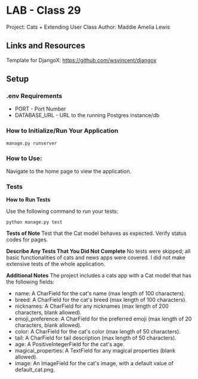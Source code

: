 # LAB - Class 29
Project: Cats + Extending User Class 
Author: Maddie Amelia Lewis

## Links and Resources

Template for DjangoX: https://github.com/wsvincent/djangox

## Setup

### .env Requirements

- PORT - Port Number
- DATABASE_URL - URL to the running Postgres instance/db

### How to Initialize/Run Your Application

```manage.py runserver```

### How to Use:

Navigate to the home page to view the application.

### Tests

**How to Run Tests**

Use the following command to run your tests:


`python manage.py test`

**Tests of Note**
Test that the Cat model behaves as expected.
Verify status codes for pages.

**Describe Any Tests That You Did Not Complete**
No tests were skipped; all basic functionalities of cats and news apps were covered. I did not make extensive tests of the whole application.

**Additional Notes**
The project includes a cats app with a Cat model that has the following fields:

- name: A CharField for the cat's name (max length of 100 characters).
- breed: A CharField for the cat's breed (max length of 100 characters).
- nicknames: A CharField for any nicknames (max length of 200 characters, blank allowed).
- emoji_preference: A CharField for the preferred emoji (max length of 20 characters, blank allowed).
- color: A CharField for the cat's color (max length of 50 characters).
- tail: A CharField for tail description (max length of 50 characters).
- age: A PositiveIntegerField for the cat's age.
- magical_properties: A TextField for any magical properties (blank allowed).
- image: An ImageField for the cat's image, with a default value of default_cat.png.
